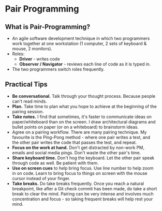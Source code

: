 # Pair Programming

## What is Pair-Programming?

- An agile software development technique in which two programmers work together at one workstation (1 computer, 2 sets of keyboard & mouse, 2 monitors).
- Roles:
    - **Driver** - writes code 
    - **Observer / Navigator** - reviews each line of code as it is typed in.
- The two programmers switch roles frequently.

## Practical Tips

- **Be conversational.** Talk through your thought process. Because people can't read minds.
- **Plan.** Take time to plan what you hope to achieve at the beginning of the pairing session.
- **Take notes.** I find that sometimes, it's faster to communicate ideas on paper/whiteboard than on the screen. I draw architectural diagrams and bullet points on paper (or on a whiteboard) to brainstorm ideas.
- Agree on a pairing workflow. There are many pairing technique. My favourite is the Ping-Pong method - where one pair writes a test, and the other pair writes the code that passes the test, and repeat.
- **Focus on the work at hand.** Don't get distracted by non-work PM, emails and social media pings. Don't waste the other pair's time.
- **Share keyboard time.** Don't hog the keyboard. Let the other pair speak through code as well. Be patient with them.
- **Use on screen cues** to help bring focus. Use line number to help zoom in on code. Learn to bring focus to things on screen with the mouse cursor instead of your finger. 
- **Take breaks.** Do take breaks frequently. Once you reach a natural breakpoint, like after a Git check commit has been made, do take a short break to clear the mind. Pairing can be very intense and involves much concentration and focus - so taking frequent breaks will help rest your mind.